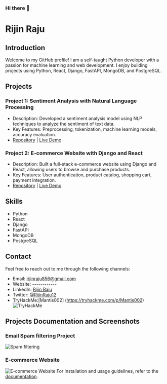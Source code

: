 ### Hi there 👋

# Rijin Raju

## Introduction
Welcome to my GitHub profile! I am a self-taught Python developer with a passion for machine learning and web development. I enjoy building projects using Python, React, Django, FastAPI, MongoDB, and PostgreSQL.

## Projects
### Project 1: Sentiment Analysis with Natural Language Processing
- Description: Developed a sentiment analysis model using NLP techniques to analyze the sentiment of text data.
- Key Features: Preprocessing, tokenization, machine learning models, accuracy evaluation.
- [Repository](https://github.com/yourusername/project1) | [Live Demo](https://www.example.com)

### Project 2: E-commerce Website with Django and React
- Description: Built a full-stack e-commerce website using Django and React, allowing users to browse and purchase products.
- Key Features: User authentication, product catalog, shopping cart, payment integration.
- [Repository](https://github.com/RijinRaju/Django_Ecommerce) | [Live Demo](https://www.beeshopee.gq)

## Skills
- Python 
- React 
- Django 
- FastAPI
- MongoDB 
- PostgreSQL 


## Contact
Feel free to reach out to me through the following channels:
- Email: rijinraju856@gmail.com
- Website: ------------
- LinkedIn: [Rijin Raju]([https://www.linkedin.com/in/rijinraju](https://www.linkedin.com/in/rijin-raju-817ab71b9/))
- Twitter: [@RijinRaju12](https://twitter.com/RijinRaju12)
- TryHackMe:[Mantis002] (https://tryhackme.com/p/Mantis002) <img src="https://tryhackme-badges.s3.amazonaws.com/Mantis002.png" alt="TryHackMe">

## Projects Documentation and Screenshots
### Email Spam filtering Project
![Spam filtering](/images/spam_filtering.png)


### E-commerce Website
![E-commerce Website](/images/ecommerce_website.png)
For installation and usage guidelines, refer to the [documentation](https://github.com/yourusername/project2/docs).


